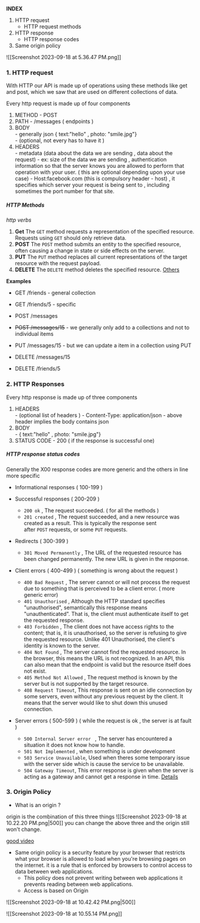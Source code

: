 
**INDEX**

1. HTTP request
	- HTTP request methods
2. HTTP response 
	- HTTP response codes 
3. Same origin policy



![[Screenshot 2023-09-18 at 5.36.47 PM.png]]


### 1. HTTP request  

With HTTP our API is made up of operations using these methods like get and post, which we saw that are used on different collections of data. 

Every http request is made up of four components

1. METHOD     -  POST
2. PATH            - /messages ( endpoints  )
3. BODY           
					- generally json   { text:"hello" , photo: "smile.jpg"}  
					- (optional, not every has to have it )
4. HEADERS    
					- metadata (data about the data we are sending , data about the request)
					- ex: size of the data we are sending , authentication information so that the server knows you are allowed to perform that operation with your user. ( this are optional depending upon your use case)
					- Host:facebook.com (this is compulsory header - host) , it specifies which server your request is being sent to , including sometimes the port number for that site. 

##### HTTP Methods
<i> http verbs </i>

1. **Get** 
The `GET` method requests a representation of the specified resource. Requests using `GET` should only retrieve data.
2. **POST**
The `POST` method submits an entity to the specified resource, often causing a change in state or side effects on the server.
3. **PUT**
The `PUT` method replaces all current representations of the target resource with the request payload.
4. **DELETE** 
The `DELETE` method deletes the specified resource.
[Others](https://developer.mozilla.org/en-US/docs/Web/HTTP/Methods)

**Examples** 

- GET /friends       - general collection 
- GET /friends/5    - specific 

- POST /messages      
- <s>POST /messages/15</s>  - we generally only add to a collections and not to individual items
- PUT /messages/15    - but we can update a item in a collection using PUT

- DELETE /messages/15
- DELETE /friends/5




### 2. HTTP Responses 

Every http response is made up of three components

1. HEADERS    
					- (optional list of headers ) 
					- Content-Type: application/json
					- above header implies the body contains json
2. BODY           
					- { text:"hello" , photo: "smile.jpg"}  
3. STATUS CODE 
					- 200 ( if the response is successful one)

##### HTTP response status codes

Generally the X00 response codes are more generic and the others in line more specific

- Informational responses ( 100-199 )
- Successful responses ( 200-209 )
	- `200 ok` , The request succeeded. ( for all the methods )
	- `201 created` , The request succeeded, and a new resource was created as a result. This is typically the response sent after `POST` requests, or some `PUT` requests.

- Redirects ( 300-399 )
	- `301 Moved Permanently` , The URL of the requested resource has been changed permanently. The new URL is given in the response.

- Client errors ( 400-499 ) ( something is wrong about the request )
	- `400 Bad Request` , The server cannot or will not process the request due to something that is perceived to be a client error. ( more generic error)
	- `401 Unauthorised` , Although the HTTP standard specifies "unauthorised", semantically this response means "unauthenticated". That is, the client must authenticate itself to get the requested response.
	- `403 Forbidden` , The client does not have access rights to the content; that is, it is unauthorised, so the server is refusing to give the requested resource. Unlike 401 Unauthorised, the client's identity is known to the server.
	- `404 Not Found` , The server cannot find the requested resource. In the browser, this means the URL is not recognized. In an API, this can also mean that the endpoint is valid but the resource itself does not exist.
	- `405 Method Not Allowed` , The request method is known by the server but is not supported by the target resource. 
	- `408 Request Timeout`, This response is sent on an idle connection by some servers, even without any previous request by the client. It means that the server would like to shut down this unused connection.

- Server errors ( 500-599 ) ( while the request is ok , the server is at fault )
	- `500 Internal Server error ` , The server has encountered a situation it does not know how to handle.
	- `501 Not Implemented` ,  when something is under development
	- `503 Service Unavailable`, Used when theres some temporary issue with the server side which is cause the service to be unavailable. 
	- `504 Gateway Timeout`, This error response is given when the server is acting as a gateway and cannot get a response in time.
[Details](https://developer.mozilla.org/en-US/docs/Web/HTTP/Status)






### 3. Origin Policy 

- What is an origin ? 

origin is the combination of this three things 
![[Screenshot 2023-09-18 at 10.22.20 PM.png|500]]
you can change the above three and the origin still won't change.

[good video](https://www.youtube.com/watch?v=t5FBwq-kudw&list=PLuyTk2_mYISIYD48TavDgJnQRQRZZDsLZ&index=1)

- Same origin policy is a security feature by your browser that restricts what your browser is allowed to load when you're browsing pages on the internet. it is a rule that is enforced by browsers to control access to data between web applications.
	- This policy does not prevent writing between web applications it prevents reading between web applications.
	- Access is based on Origin

![[Screenshot 2023-09-18 at 10.42.42 PM.png|500]]

![[Screenshot 2023-09-18 at 10.55.14 PM.png]]

